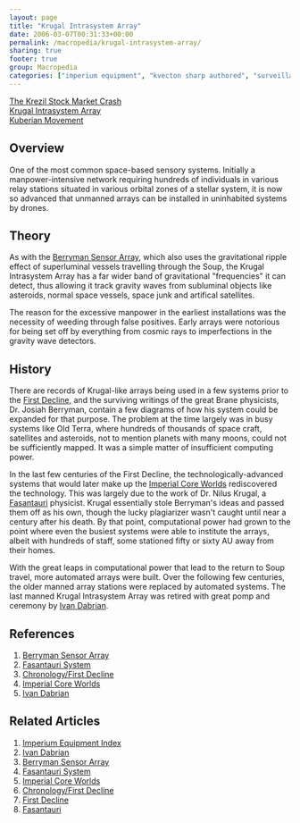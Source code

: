 ```yaml
---
layout: page
title: "Krugal Intrasystem Array"
date: 2006-03-07T00:31:33+00:00
permalink: /macropedia/krugal-intrasystem-array/
sharing: true
footer: true
group: Macropedia
categories: ["imperium equipment", "kvecton sharp authored", "surveillance equipment"]
---
```


<div class='row'>
	<div class='col-md-4'><a href='/macropedia/krezil-stock-market-crash'>The Krezil Stock Market Crash</a></div>
	<div class='col-md-4'><a href='/macropedia/krugal-intrasystem-array'>Krugal Intrasystem Array</a></div>
	<div class='col-md-4'><a href='/macropedia/kuberian-movement'>Kuberian Movement</a></div>
</div>


## Overview

One of the most common space-based sensory systems.  Initially a manpower-intensive network requiring hundreds of individuals in various relay stations situated in various orbital zones of a stellar system, it is now so advanced that unmanned arrays can be installed in uninhabited systems by drones.

## Theory

As with the [Berryman Sensor Array](/macropedia/berryman-sensor-array), which also uses the gravitational ripple effect of superluminal vessels travelling through the Soup, the Krugal Intrasystem Array has a far wider band of gravitational "frequencies" it can detect, thus allowing it track gravity waves from subluminal objects like asteroids, normal space vessels, space junk and artifical satellites.

The reason for the excessive manpower in the earliest installations was the necessity of weeding through false positives.  Early arrays were notorious for being set off by everything from cosmic rays to imperfections in the gravity wave detectors.

## History

There are records of Krugal-like arrays being used in a few systems prior to the [First Decline](/chronology/first-decline), and the surviving writings of the great Brane physicists, Dr. Josiah Berryman, contain a few diagrams of how his system could be expanded for that purpose.  The problem at the time largely was in busy systems like Old Terra, where hundreds of thousands of space craft, satellites and asteroids, not to mention planets with many moons, could not be sufficiently mapped.  It was a simple matter of insufficient computing power.

In the last few centuries of the First Decline, the technologically-advanced systems that would later make up the [Imperial Core Worlds](/macropedia/imperial-core-worlds) rediscovered the technology.  This was largely due to the work of Dr. Nilus Krugal, a [Fasantauri](/macropedia/fasantauri-system) physicist.  Krugal essentially stole Berryman's ideas and passed them off as his own, though the lucky plagiarizer wasn't caught until near a century after his death.  By that point, computational power had grown to the point where even the busiest systems were able to institute the arrays, albeit with hundreds of staff, some stationed fifty or sixty AU away from their homes.

With the great leaps in computational power that lead to the return to Soup travel, more automated arrays were built.  Over the following few centuries, the older manned array stations were replaced by automated systems.  The last manned Krugal Intrasystem Array was retired with great pomp and ceremony by [Ivan Dabrian](/macropedia/ivan-dabrian).

## References
1. [Berryman Sensor Array](/macropedia/berryman-sensor-array)
1. [Fasantauri System](/macropedia/fasantauri-system)
1. [Chronology/First Decline](/chronology/first-decline)
1. [Imperial Core Worlds](/macropedia/imperial-core-worlds)
1. [Ivan Dabrian](/macropedia/ivan-dabrian)

## Related Articles

1. [Imperium Equipment Index](/macropedia/imperium-equipment-index)
2. [Ivan Dabrian](/macropedia/ivan-dabrian)
3. [Berryman Sensor Array](/macropedia/berryman-sensor-array)
4. [Fasantauri System](/macropedia/fasantauri-system)
5. [Imperial Core Worlds](/macropedia/imperial-core-worlds)
6. [Chronology/First Decline](/chronology/first-decline)
7. [First Decline](/chronology/first-decline)
8. [Fasantauri](/macropedia/fasantauri-system)



  
